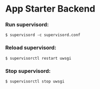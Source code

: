 # App Starter Backend

### Run supervisord:

```$ supervisord -c supervisord.conf```

### Reload supervisord:

```$ supervisorctl restart uwsgi```

### Stop supervisord:
```$ supervisorctl stop uwsgi```
